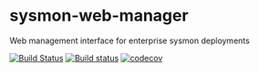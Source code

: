 # sysmon-web-manager
Web management interface for enterprise sysmon deployments

[![Build Status](https://travis-ci.com/rwwiv/sysmon-web-manager.svg?branch=master)](https://travis-ci.com/rwwiv/sysmon-web-manager)
[![Build status](https://ci.appveyor.com/api/projects/status/qw9fme4a90kev148?svg=true)](https://ci.appveyor.com/project/rwwiv/sysmon-web-manager)
[![codecov](https://codecov.io/gh/rwwiv/sysmon-web-manager/branch/master/graph/badge.svg)](https://codecov.io/gh/rwwiv/sysmon-web-manager)
